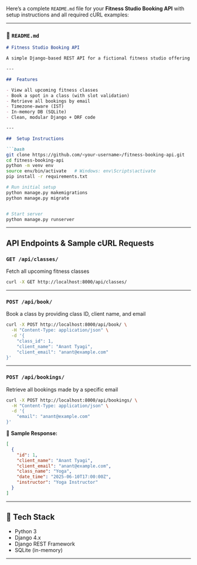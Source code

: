 Here’s a complete `README.md` file for your **Fitness Studio Booking API** with setup instructions and all required cURL examples:

---

### 📄 `README.md`

````markdown
# Fitness Studio Booking API

A simple Django-based REST API for a fictional fitness studio offering classes like Yoga, Zumba, and HIIT. Users can view available classes, book a class, and retrieve bookings using their email.

---

##  Features

- View all upcoming fitness classes
- Book a spot in a class (with slot validation)
- Retrieve all bookings by email
- Timezone-aware (IST)
- In-memory DB (SQLite)
- Clean, modular Django + DRF code

---

##  Setup Instructions

```bash
git clone https://github.com/<your-username>/fitness-booking-api.git
cd fitness-booking-api
python -m venv env
source env/bin/activate   # Windows: env\Scripts\activate
pip install -r requirements.txt

# Run initial setup
python manage.py makemigrations
python manage.py migrate


# Start server
python manage.py runserver
````

---


##  API Endpoints & Sample cURL Requests

###  `GET /api/classes/`

Fetch all upcoming fitness classes

```bash
curl -X GET http://localhost:8000/api/classes/
```

---

###  `POST /api/book/`

Book a class by providing class ID, client name, and email

```bash
curl -X POST http://localhost:8000/api/book/ \
  -H "Content-Type: application/json" \
  -d '{
    "class_id": 1,
    "client_name": "Anant Tyagi",
    "client_email": "anant@example.com"
}'
```

---

###  `POST /api/bookings/`

Retrieve all bookings made by a specific email

```bash
curl -X POST http://localhost:8000/api/bookings/ \
  -H "Content-Type: application/json" \
  -d '{
    "email": "anant@example.com"
}'
```

🧾 **Sample Response:**

```json
[
  {
    "id": 1,
    "client_name": "Anant Tyagi",
    "client_email": "anant@example.com",
    "class_name": "Yoga",
    "date_time": "2025-06-10T17:00:00Z",
    "instructor": "Yoga Instructor"
  }
]
```

---

## 🧠 Tech Stack

* Python 3
* Django 4.x
* Django REST Framework
* SQLite (in-memory)

---





